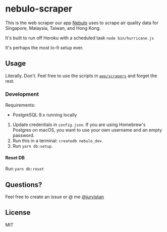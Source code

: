 # nebulo-scraper

This is the web scraper our app [Nebulo](https://nebulo.undertide.co) uses to scrape air quality data for Singapore,
Malaysia, Taiwan, and Hong Kong.

It's built to run off Heroku with a scheduled task `node
bin/hurricane.js`

It's perhaps the most lo-fi setup ever.

## Usage
Literally. Don't. Feel free to use the scripts in [`app/scrapers`](https://github.com/undertideco/nebulo-scraper/tree/master/app/scrapers) and forget the rest.

### Development
Requirements:
- PostgreSQL 9.x running locally

1. Update credentials in `config.json`. If you are using Homebrew's Postgres on macOS, you want to use your own username and an empty password.
2. Run this in a terminal: `createdb nebulo_dev`.
3. Run `yarn db:setup`.

#### Reset DB
Run `yarn db:reset`

## Questions?
Feel free to create an issue or @ me [@jurvistan](https://twitter.com/jurvistan/)

## License
MIT
